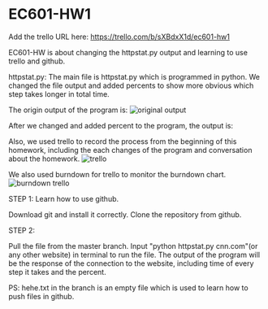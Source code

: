 # EC601-HW1

Add the trello URL here:
https://trello.com/b/sXBdxX1d/ec601-hw1

EC601-HW is about changing the httpstat.py output and learning to use trello and github.

httpstat.py:
The main file is httpstat.py which is programmed in python. We changed the file output and added percents to show more obvious which step takes longer in total time.

The origin output of the program is:
![original output](EC601-HW1/output1.jpg)

After we changed and added percent to the program, the output is:


Also, we used trello to record the process from the beginning of this homework, including the each changes of the program and conversation about the homework.
![trello](EC601-HW1/screenshottrello.jpg)

We also used burndown for trello to monitor the burndown chart.
![burndown trello](EC601-HW1/burndowntrello.jpg)


STEP 1:
Learn how to use github.

Download git and install it correctly.
Clone the repository from github.


STEP 2:

Pull the file from the master branch.
Input "python httpstat.py cnn.com"(or any other website) in terminal to run the file.
The output of the program will be the response of the connection to the website, including time of every step it takes and the percent.


PS: hehe.txt in the branch is an empty file which is used to learn how to push files in github.
